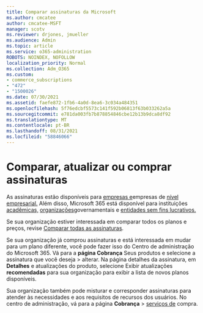 ```yaml
---
title: Comparar assinaturas da Microsoft
ms.author: cmcatee
author: cmcatee-MSFT
manager: scotv
ms.reviewer: drjones, jmueller
ms.audience: Admin
ms.topic: article
ms.service: o365-administration
ROBOTS: NOINDEX, NOFOLLOW
localization_priority: Normal
ms.collection: Adm_O365
ms.custom:
- commerce_subscriptions
- "472"
- "1500026"
ms.date: 07/30/2021
ms.assetid: faefe872-1fb6-4a0d-8ea6-3c034a484351
ms.openlocfilehash: 5f76edcbf5573c141f592b06813f63b033262a5a
ms.sourcegitcommit: e781da003fb7b878854846cbe12b13b9dca8df92
ms.translationtype: MT
ms.contentlocale: pt-BR
ms.lasthandoff: 08/31/2021
ms.locfileid: "58846066"
---
```

# <a name="compare-upgrade-or-purchase-subscriptions"></a>Comparar, atualizar ou comprar assinaturas
  
As assinaturas estão disponíveis para [empresas e](https://www.microsoft.com/microsoft-365/business/compare-all-microsoft-365-business-products?tab=2&rtc=1)empresas de [nível empresarial.](https://www.microsoft.com/microsoft-365/enterprise/compare-office-365-plans?rtc=1) Além disso, Microsoft 365 está disponível para instituições [acadêmicas,](https://www.microsoft.com/microsoft-365/academic/compare-office-365-education-plans?rtc=1&activetab=tab%3aprimaryr1) [organizações](https://www.microsoft.com/microsoft-365/government/compare-office-365-government-plans?rtc=1)governamentais e [entidades sem fins lucrativos.](https://www.microsoft.com/microsoft-365/nonprofit/office-365-nonprofit-plans-and-pricing?&rtc=1&activetab=tab%3aprimaryr1)
  
Se sua organização estiver interessada em comparar todos os planos e preços, revise [Comparar todas as assinaturas](https://www.microsoft.com/microsoft-365/enterprise/compare-office-365-plans?rtc=1).
  
Se sua organização já comprou assinaturas e está interessada em mudar para um plano diferente, você pode fazer isso do Centro de administração do Microsoft 365. Vá para a **página Cobrança** Seus produtos e selecione a assinatura que você deseja \> [](https://go.microsoft.com/fwlink/p/?linkid=842054) alterar. Na página detalhes da assinatura, em **Detalhes** e atualizações do produto, selecione Exibir atualizações **recomendadas** para sua organização para exibir a lista de novos planos disponíveis.
  
Sua organização também pode misturar e corresponder assinaturas para atender às necessidades e aos requisitos de recursos dos usuários. No centro de administração, vá para a página **Cobrança** \> [serviços de](https://go.microsoft.com/fwlink/p/?linkid=868433) compra. 